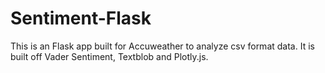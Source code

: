 # Sentiment-Flask
This is an Flask app built for Accuweather to analyze csv format data. It is built off Vader Sentiment, Textblob and Plotly.js.
